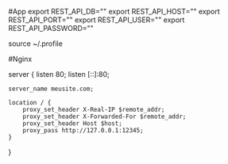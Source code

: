 
#App
export REST_API_DB=""
export REST_API_HOST=""
export REST_API_PORT=""
export REST_API_USER=""
export REST_API_PASSWORD=""

source ~/.profile

#Nginx

server {
	listen 80;
	listen [::]:80;
	 
	server_name meusite.com;

	location / {
		proxy_set_header X-Real-IP $remote_addr;
	    proxy_set_header X-Forwarded-For $remote_addr;
	    proxy_set_header Host $host;
		proxy_pass http://127.0.0.1:12345;		
	} 
	 
}